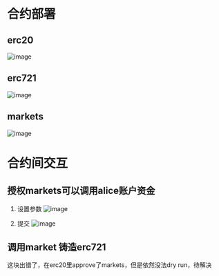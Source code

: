 
# 合约部署
## erc20
![image](https://github.com/xusanduo08/erc20/assets/17930163/39e9ecfe-ce21-4f43-85f1-e310e7300075)

## erc721
![image](https://github.com/xusanduo08/erc20/assets/17930163/f2c3af71-8ab4-4b9e-bfd6-bb841ef9ab1a)

## markets
![image](https://github.com/xusanduo08/erc20/assets/17930163/90b1a522-1f1e-4911-8ac3-ab5f3d8861c2)

# 合约间交互

## 授权markets可以调用alice账户资金
1. 设置参数
![image](https://github.com/xusanduo08/erc20/assets/17930163/2a03248f-565e-47be-9aa0-67f4a18d45b0)

2. 提交
![image](https://github.com/xusanduo08/erc20/assets/17930163/2917db25-c1bf-4670-831c-7f57bb998e22)

## 调用market 铸造erc721

这块出错了，在erc20里approve了markets，但是依然没法dry run，待解决

